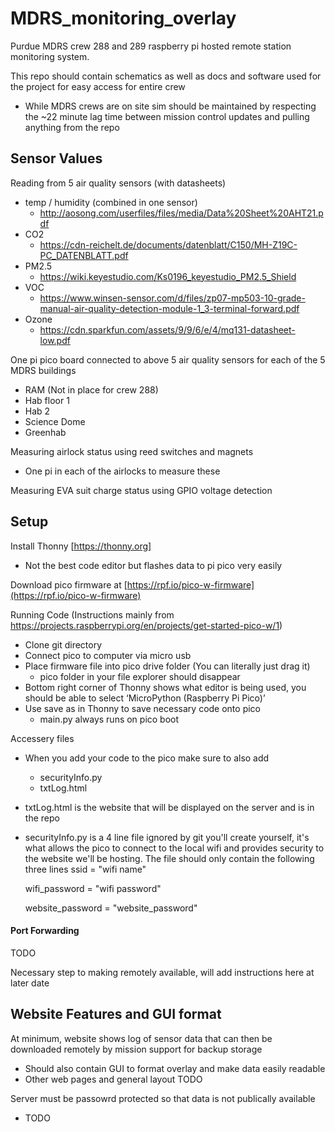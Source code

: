 # MDRS_monitoring_overlay
Purdue MDRS crew 288 and 289 raspberry pi hosted remote station monitoring system.

This repo should contain schematics as well as docs and software used for the project for easy access for entire crew
  - While MDRS crews are on site sim should be maintained by respecting the ~22 minute lag time between mission control updates and pulling anything from the repo

## Sensor Values
Reading from 5 air quality sensors (with datasheets)
 - temp / humidity (combined in one sensor)
   - http://aosong.com/userfiles/files/media/Data%20Sheet%20AHT21.pdf 
 - CO2
   - https://cdn-reichelt.de/documents/datenblatt/C150/MH-Z19C-PC_DATENBLATT.pdf
 - PM2.5
   - https://wiki.keyestudio.com/Ks0196_keyestudio_PM2.5_Shield
 - VOC
   - https://www.winsen-sensor.com/d/files/zp07-mp503-10-grade-manual-air-quality-detection-module-1_3-terminal-forward.pdf
 - Ozone
   - https://cdn.sparkfun.com/assets/9/9/6/e/4/mq131-datasheet-low.pdf

One pi pico board connected to above 5 air quality sensors for each of the 5 MDRS buildings
 - RAM (Not in place for crew 288)
 - Hab floor 1
 - Hab 2
 - Science Dome
 - Greenhab
   
Measuring airlock status using reed switches and magnets
 - One pi in each of the airlocks to measure these

Measuring EVA suit charge status using GPIO voltage detection

## Setup
Install Thonny [https://thonny.org]
  - Not the best code editor but flashes data to pi pico very easily


Download pico firmware at [https://rpf.io/pico-w-firmware](https://rpf.io/pico-w-firmware)


Running Code (Instructions mainly from https://projects.raspberrypi.org/en/projects/get-started-pico-w/1)
  - Clone git directory
  - Connect pico to computer via micro usb
  - Place firmware file into pico drive folder (You can literally just drag it)
    - pico folder in your file explorer should disappear
  - Bottom right corner of Thonny shows what editor is being used, you should be able to select  ‘MicroPython (Raspberry Pi Pico)’ 
  - Use save as in Thonny to save necessary code onto pico
    - main.py always runs on pico boot

Accessery files
  - When you add your code to the pico make sure to also add
      - securityInfo.py
      - txtLog.html
  - txtLog.html is the website that will be displayed on the server and is in the repo
  - securityInfo.py is a 4 line file ignored by git you'll create yourself, it's what allows the pico to connect to the local wifi and provides security to the website we'll be hosting. The file should only contain the following three lines
      ssid = "wifi name"
    
      wifi_password = "wifi password"

      website_password = "website_password"

#### Port Forwarding
TODO

Necessary step to making remotely available, will add instructions here at later date

## Website Features and GUI format
At minimum, website shows log of sensor data that can then be downloaded remotely by mission support for backup storage
  - Should also contain GUI to format overlay and make data easily readable
  - Other web pages and general layout TODO
    
Server must be passowrd protected so that data is not publically available
  - TODO
